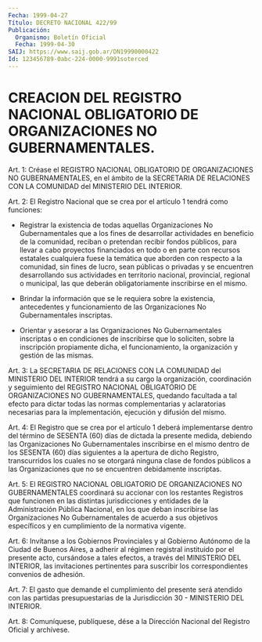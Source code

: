 ```yaml
---
Fecha: 1999-04-27
Título: DECRETO NACIONAL 422/99
Publicación:
  Organismo: Boletín Oficial
  Fecha: 1999-04-30
SAIJ: https://www.saij.gob.ar/DN19990000422
Id: 123456789-0abc-224-0000-9991soterced
---
```

# CREACION DEL REGISTRO NACIONAL OBLIGATORIO DE  ORGANIZACIONES NO GUBERNAMENTALES.

<a id="1"></a>
Art. 1: Créase el REGISTRO NACIONAL OBLIGATORIO DE ORGANIZACIONES NO GUBERNAMENTALES, en el ámbito de la SECRETARIA DE RELACIONES  CON  LA  COMUNIDAD  del   MINISTERIO  DEL  INTERIOR.

<a id="2"></a>
Art. 2: El Registro Nacional  que se crea por el artículo 1 tendrá como funciones:

-  Registrar  la  existencia de todas  aquellas  Organizaciones  No Gubernamentales que  a  los  fines  de  desarrollar  actividades en beneficio  de  la  comunidad,  reciban  o pretendan recibir  fondos públicos, para llevar a cabo proyectos financiados  en  todo  o  en parte  con  recursos  estatales  cualquiera  fuese  la temática que aborden  con  respecto  a  la  comunidad, sin fines de lucro,  sean públicas o privadas y se encuentren  desarrollando  sus actividades en territorio nacional, provincial, regional o municipal,  las  que deberán obligatoriamente inscribirse en el mismo.

-  Brindar  la  información que se le requiera sobre la existencia, antecedentes y funcionamiento de las Organizaciones No Gubernamentales inscriptas.

-  Orientar y asesorar  a  las  Organizaciones  No  Gubernamentales inscriptas  o en condiciones de inscribirse que lo soliciten, sobre la inscripción propiamente dicha, el funcionamiento, la organización y gestión de las mismas.

<a id="3"></a>
Art.  3: La  SECRETARIA  DE  RELACIONES  CON  LA  COMUNIDAD  del MINISTERIO  DEL  INTERIOR   tendrá  a  su  cargo  la  organización, coordinación y seguimiento del  REGISTRO  NACIONAL  OBLIGATORIO  DE ORGANIZACIONES  NO GUBERNAMENTALES, quedando facultada a tal efecto para  dictar  todas   las  normas  complementarias  y  aclaratorias necesarias para la implementación,  ejecución  y difusión del mismo.

<a id="4"></a>
Art.  4: El  Registro  que  se  crea  por el artículo  1  deberá implementarse dentro del término de SESENTA (60) días de dictada la presente  medida,  debiendo las Organizaciones  No  Gubernamentales inscribirse en el mismo  dentro de los SESENTA (60) días siguientes a la apertura de dicho Registro,  transcurridos  los  cuales  no se otorgará ninguna clase de fondos públicos a las Organizaciones  que no se encuentren debidamente inscriptas.

<a id="5"></a>
Art.  5: El  REGISTRO  NACIONAL OBLIGATORIO DE ORGANIZACIONES NO GUBERNAMENTALES coordinará  su accionar con los restantes Registros que funcionen en las distintas  jurisdicciones  y  entidades  de la Administración  Pública  Nacional, en los que deban inscribirse las Organizaciones  No  Gubernamentales  de  acuerdo  a  sus  objetivos específicos   y  en  cumplimiento  de  la  normativa    vigente.

<a id="6"></a>
Art. 6: Invítanse a  los  Gobiernos  Provinciales  y  al  Gobierno Autónomo  de  la  Ciudad  de  Buenos  Aires,  a  adherir al régimen registral  instituido  por  el  presente acto, cursándose  a  tales efectos, a través del MINISTERIO  DEL  INTERIOR,  las  invitaciones pertinentes  para  suscribir  los  correspondientes  convenios   de adhesión.

<a id="7"></a>
Art.  7:  El  gasto que demande el cumplimiento del presente será atendido con las  partidas  presupuestarias de la Jurisdicción 30 - MINISTERIO DEL INTERIOR.

<a id="8"></a>
Art.  8: Comuníquese,  publíquese, dése a la Dirección Nacional del Registro Oficial y archívese.